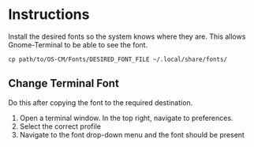 # Instructions

Install the desired fonts so the system knows where they are. This allows Gnome-Terminal to be able to see the font.

```
cp path/to/OS-CM/Fonts/DESIRED_FONT_FILE ~/.local/share/fonts/
```

## Change Terminal Font

Do this after copying the font to the required destination.

 1. Open a terminal window. In the top right, navigate to preferences.
 2. Select the correct profile
 3. Navigate to the font drop-down menu and the font should be present
